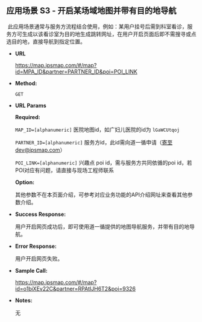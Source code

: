 **应用场景 S3 - 开启某场域地图并带有目的地导航**
----
  此应用场景通常与服务方流程结合使用，例如：某用户挂号后需到科室看诊，服务方可生成以该看诊室为目的地生成跳转网址，在用户开启页面后即不需搜寻或点选目的地，直接导航到指定位置。

* **URL**

  https://map.ipsmap.com/#/map?id=MPA_ID&partner=PARTNER_ID&poi=POI_LINK

* **Method:**
  
  `GET`
  
*  **URL Params**


   **Required:**
 
   `MAP_ID=[alphanumeric]` 医院地图id，如广妇儿医院的id为 `lGaWCUtqoj` 
 
   `PARTNER_ID=[alphanumeric]` 服务方id，此id需向道一循申请（寄至dev@ipsmap.com）
 
   `POI_LINK=[alphanumeric]` 兴趣点 poi id，需与服务方共同依循的poi id，若POI对应有问题，请直接与现场工程师联系
 
   **Option:**
 
   其他参数不在本页面介绍，可参考对应业务功能的API介绍网址来查看其他参数介绍。
   
* **Success Response:**
 
   用户开启网页成功后，即可使用道一循提供的地图导航服务，并带有目的地导航。

 
* **Error Response:**

   用户开启网页失败。


* **Sample Call:**

   https://map.ipsmap.com/#/map?id=o1biXEv22C&partner=RPAtIJH6T2&poi=9326

* **Notes:**

   无
